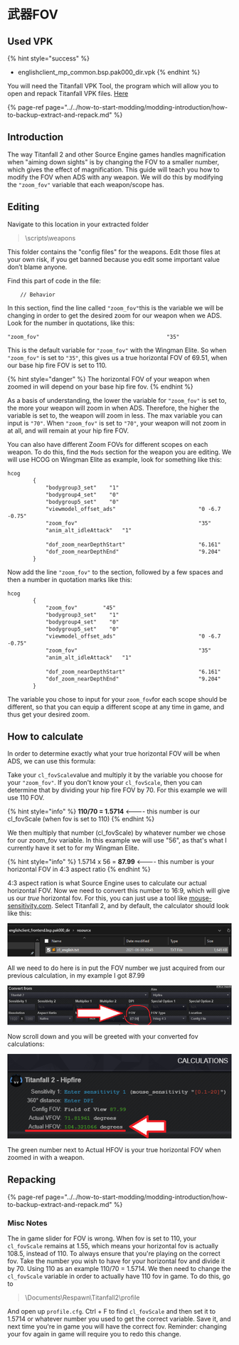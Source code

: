 # 武器FOV

## Used VPK

{% hint style="success" %}
* englishclient\_mp\_common.bsp.pak000\_dir.vpk
{% endhint %}

You will need the Titanfall VPK Tool, the program which will allow you to open and repack Titanfall VPK files. [Here](https://noskill.gitbook.io/titanfall2/how-to-start-modding/modding-tools)

{% page-ref page="../../how-to-start-modding/modding-introduction/how-to-backup-extract-and-repack.md" %}

## Introduction

The way Titanfall 2 and other Source Engine games handles magnification when "aiming down sights" is by changing the FOV to a smaller number, which gives the effect of magnification. This guide will teach you how to modify the FOV when ADS with any weapon. We will do this by modifying the `"zoom_fov"` variable that each weapon/scope has. 

## Editing

Navigate to this location in your extracted folder

> \scripts\weapons

This folder contains the "config files" for the weapons. Edit those files at your own risk, if you get banned because you edit some important value don’t blame anyone.

Find this part of code in the file:

```text
	// Behavior
```

In this section, find the line called `"zoom_fov"`this is the variable we will be changing in order to get the desired zoom for our weapon when we ADS. Look for the number in quotations, like this:

```text
"zoom_fov"                                        "35"
```

This is the default variable for `"zoom_fov"`  with the Wingman Elite. So when `"zoom_fov"` is set to `"35"`, this gives us a true horizontal FOV of 69.51, when our base hip fire FOV is set to 110. 

{% hint style="danger" %}
 The horizontal FOV of your weapon when zoomed in will depend on your base hip fire fov.
{% endhint %}

As a basis of understanding, the lower the variable for `"zoom_fov"` is set to, the more your weapon will zoom in when ADS. Therefore, the higher the variable is set to, the weapon will zoom in less. The max variable you can input is `"70"`. When `"zoom_fov"` is set to `"70"`, your weapon will not zoom in at all, and will remain at your hip fire FOV. 

You can also have different Zoom FOVs for different scopes on each weapon. To do this, find the `Mods` section for the weapon you are editing. We will use HCOG on Wingman Elite as example, look for something like this:

```text
hcog
		{
			"bodygroup3_set"	"1"
			"bodygroup4_set"	"0"
			"bodygroup5_set"	"0"
			"viewmodel_offset_ads"							"0 -6.7 -0.75"
			"zoom_fov"										"35"
			"anim_alt_idleAttack"	"1"

			"dof_zoom_nearDepthStart"						"6.161"
			"dof_zoom_nearDepthEnd"							"9.204"
		}
```

Now add the line `"zoom_fov"` to the section, followed by a few spaces and then a number in quotation marks like this:

```text
hcog
		{
			"zoom_fov"        "45"
			"bodygroup3_set"	"1"
			"bodygroup4_set"	"0"
			"bodygroup5_set"	"0"
			"viewmodel_offset_ads"							"0 -6.7 -0.75"
			"zoom_fov"										"35"
			"anim_alt_idleAttack"	"1"

			"dof_zoom_nearDepthStart"						"6.161"
			"dof_zoom_nearDepthEnd"							"9.204"
		}
```

The variable you chose to input for your `zoom_fov`for each scope should be different, so that you can equip a different scope at any time in game, and thus get your desired zoom. 

## How to calculate

In order to determine exactly what your true horizontal FOV will be when ADS, we can use this formula:

Take your `cl_fovScale`value and multiply it by the variable you choose for your `"zoom_fov"`. If you don't know your `cl_fovScale`, then you can determine that by dividing your hip fire FOV by 70. For this example we will use 110 FOV. 

{% hint style="info" %}
**110/70 = 1.5714** &lt;---- this number is our cl\_fovScale \(when fov is set to 110\)
{% endhint %}

We then multiply that number \(cl\_fovScale\) by whatever number we chose for our zoom\_fov variable. In this example we will use "56", as that's what I currently have it set to for my Wingman Elite. 

{% hint style="info" %}
1.5714 x 56 = **87.99** &lt;---- this number is your horizontal FOV in 4:3 aspect ratio
{% endhint %}

4:3 aspect ration is what Source Engine uses to calculate our actual horizontal FOV. Now we need to convert this number to 16:9, which will give us our _true_ horizontal fov. For this, you can just use a tool like [mouse-sensitivity.com](https://www.mouse-sensitivity.com/). Select Titanfall 2, and by default, the calculator should look like this:

![](../../.gitbook/assets/image%20%286%29.png)

All we need to do here is in put the FOV number we just acquired from our previous calculation, in my example I got 87.99

![Make sure you leave FOV type on &quot;Hdeg 4:3&quot;](../../.gitbook/assets/mspaint_emdvxagox7.png)

Now scroll down and you will be greeted with your converted fov calculations:

![](../../.gitbook/assets/mspaint_fapoueshho.png)

The green number next to Actual HFOV is your true horizontal FOV when zoomed in with a weapon.

## Repacking

{% page-ref page="../../how-to-start-modding/modding-introduction/how-to-backup-extract-and-repack.md" %}

### Misc Notes

The in game slider for FOV is wrong. When fov is set to 110, your `cl_fovScale` remains at 1.55, which means your horizontal fov is actually 108.5, instead of 110. To always ensure that you're playing on the correct fov. Take the number you wish to have for your horizontal fov and divide it by 70. Using 110 as an example 110/70 = 1.5714. We then need to change the `cl_fovScale` variable in order to actually have 110 fov in game. To do this, go to 

> \Documents\Respawn\Titanfall2\profile

And open up `profile.cfg`. Ctrl + F to find `cl_fovScale` and then set it to 1.5714 or whatever number you used to get the correct variable. Save it, and next time you're in game you will have the correct fov. Reminder: changing your fov again in game will require you to redo this change. 

